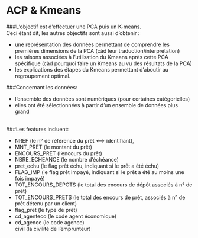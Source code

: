 # ACP & Kmeans

###L’objectif est d’effectuer une PCA puis un K-means.<br>
Ceci étant dit, les autres objectifs sont aussi d’obtenir :<br>
- une représentation des données permettant de comprendre les premières dimensions de la PCA (càd leur traduction/interprétation)<br>
- les raisons associées à l’utilisation du Kmeans après cette PCA spécifique (càd pourquoi faire un Kmeans au vu des résultats de la PCA)<br>
- les explications des étapes du Kmeans permettant d’aboutir au regroupement optimal.


###Concernant les données:<br>
- l’ensemble des données sont numériques (pour certaines catégorielles)<br>
- elles ont été sélectionnées à partir d’un ensemble de données plus grand<br><br>

###Les features incluent:<br>
- NREF (le n° de référence du prêt <==> identifiant),<br>
- MNT_PRET (le montant du prêt)<br>
- ENCOURS_PRET (l’encours du prêt)<br>
- NBRE_ECHEANCE (le nombre d’échéance)<br>
- pret_echu (le flag prêt échu, indiquant si le prêt a été échu)<br>
- FLAG_IMP (le flag prêt impayé, indiquant si le prêt a été au moins une fois impayé)<br>
- TOT_ENCOURS_DEPOTS (le total des encours de dépôt associés à n° de prêt)<br>
- TOT_ENCOURS_PRETS (le total des encours de prêt,  associés à n° de prêt détenu par un client)<br>
- flag_pret       (le type de prêt)<br>
- cd_agenteco     (le code agent économique)<br>
- cd_agence       (le code agence)<br>
civil (la civilité de l’emprunteur)<br>
